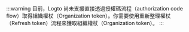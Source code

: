 :::warning
目前，Logto 尚未支援直接透過授權碼流程（authorization code flow）取得組織權杖（Organization token）。你需要使用重新整理權杖（Refresh token）流程來獲取組織權杖（Organization token）。
:::
